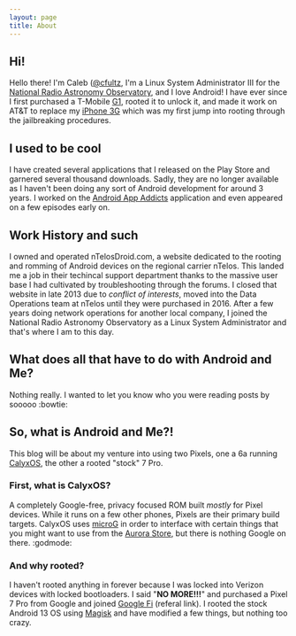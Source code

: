 ```yaml
---
layout: page
title: About
---
```


## Hi!

Hello there! I'm Caleb ([@cfultz](https://github.com/cfultz), I'm a Linux System Administrator III for the [National Radio Astronomy Observatory](https://info.nrao.edu), and I love Android! I have ever since I first purchased a T-Mobile [G1](https://en.wikipedia.org/wiki/HTC_Dream), rooted it to unlock it, and made it work on AT&T to replace my [iPhone 3G](https://en.wikipedia.org/wiki/IPhone_3G) which was my first jump into rooting through the jailbreaking procedures. 

## I used to be cool

I have created several applications that I released on the Play Store and garnered several thousand downloads. Sadly, they are no longer available as I haven't been doing any sort of Android development for around 3 years. I worked on the [Android App Addicts](https://podnutz.com/category/android-app-addicts/) application and even appeared on a few episodes early on. 

## Work History and such

I owned and operated nTelosDroid.com, a website dedicated to the rooting and romming of Android devices on the regional carrier nTelos. This landed me a job in their techincal support department thanks to the massive user base I had cultivated by troubleshooting through the forums. I closed that website in late 2013 due to *conflict of interests*, moved into the Data Operations team at nTelos until they were purchased in 2016. After a few years doing network operations for another local company, I joined the National Radio Astronomy Observatory as a Linux System Administrator and that's where I am to this day.

## What does all that have to do with Android and Me? 

Nothing really. I wanted to let you know who you were reading posts by sooooo :bowtie:

## So, what is Android and Me?!

This blog will be about my venture into using two Pixels, one a 6a running [CalyxOS](https://calyxos.org/), the other a rooted "stock" 7 Pro. 

### First, what is CalyxOS?

A completely Google-free, privacy focused ROM built *mostly* for Pixel devices. While it runs on a few other phones, Pixels are their primary build targets. CalyxOS uses [microG](https://microg.org/) in order to interface with certain things that you might want to use from the [Aurora Store](https://gitlab.com/AuroraOSS/AuroraStore), but there is nothing Google on there. :godmode:

### And why rooted?

I haven't rooted anything in forever because I was locked into Verizon devices with locked bootloaders. I said "**NO MORE!!!**" and purchased a Pixel 7 Pro from Google and joined [Google Fi](https://g.co/fi/r/JDN1V2) (referal link). I rooted the stock Android 13 OS using [Magisk](https://github.com/topjohnwu/Magisk) and have modified a few things, but nothing too crazy. 

